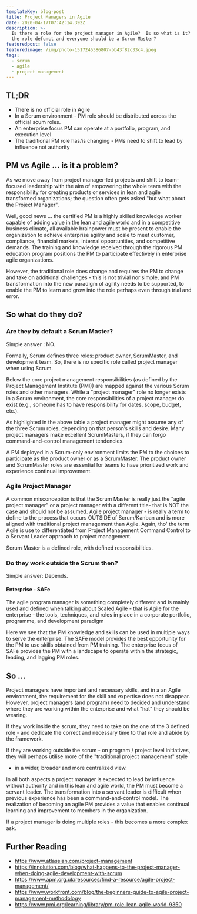 ```yaml
---
templateKey: blog-post
title: Project Managers in Agile
date: 2020-04-17T07:42:14.392Z
description: >-
  Is there a role for the project manager in Agile?  Is so what is it?  Or is
  the role defunct and everyone should be a Scrum Master?
featuredpost: false
featuredimage: /img/photo-1517245386807-bb43f82c33c4.jpeg
tags:
  - scrum
  - agile
  - project management
---
```

## TL;DR
* There is no official role in Agile
* In a Scrum environment - PM role should be distributed across the official scum roles.
* An enterprise focus PM can operate at a portfolio, program, and execution level
* The traditional PM role has/is changing - PMs need to shift to lead by influence not authority

## PM vs Agile ... is it a problem?
As we move away from project manager-led projects and shift to team-focused leadership with the aim of empowering the whole team with the
responsibility for creating products or services in lean and agile transformed organizations; the question often gets asked "but what about the Project
Manager".

Well, good news ... the certified PM is a highly skilled knowledge worker capable of adding value in the lean and agile world and in a competitive
business climate, all available brainpower must be present to enable the organization to achieve enterprise agility and scale to meet customer,
compliance, financial markets, internal opportunities, and competitive demands. The training and knowledge received through the rigorous PM
education program positions the PM to participate effectively in enterprise agile organizations.

However, the traditional role does change and requires the PM to change and take on additional challenges - this is not trivial nor simple, and PM
transformation into the new paradigm of agility needs to be supported, to enable the PM to learn and grow into the role perhaps even through trial and
error.

## So what do they do?

### Are they by default a Scrum Master?
Simple answer : NO.

Formally, Scrum defines three roles: product owner, ScrumMaster, and development team. So, there is no specific role called project manager when
using Scrum.

Below the core project management responsibilities (as defined by the Project Management Institute (PMI)) are mapped against the various Scrum
roles and other managers. While a "project manager" role no longer exists in a Scrum environment, the core responsibilities of a project manager do
exist (e.g., someone has to have responsibility for dates, scope, budget, etc.).

As highlighted in the above table a project manager might assume any of the three Scrum roles, depending on that person’s skills and desire. Many
project managers make excellent ScrumMasters, if they can forgo command-and-control management tendencies.

A PM deployed in a Scrum-only environment limits the PM to the choices to participate as the product owner or as a ScrumMaster. The product owner
and ScrumMaster roles are essential for teams to have prioritized work and experience continual improvement.

### Agile Project Manager

A common misconception is that the Scrum Master is really just the “agile project manager” or a project manager with a different title- that is NOT the
case and should not be assumed. Agile project manager - is really a term to define to the process that occurs OUTSIDE of Scrum/Kanban and is more
aligned with traditional project management than Agile. Again, tho' the term Agile is use to differentiated from Project Management Command
Control to a Servant Leader approach to project management.

Scrum Master is a defined role, with defined responsibilities.

### Do they work outside the Scrum then?
Simple answer: Depends.
#### Enterprise - SAFe
The agile program manager is something completely different and is mainly used and defined when talking about Scaled Agile - that is Agile for the
enterprise - the tools, techniques, and roles in place in a corporate portfolio, programme, and development paradigm

Here we see that the PM knowledge and skills can be used in multiple ways to serve the enterprise. The SAFe model provides the best opportunity
for the PM to use skills obtained from PM training. The enterprise focus of SAFe provides the PM with a landscape to operate within the strategic,
leading, and lagging PM roles.

## So ...
Project managers have important and necessary skills, and in a an Agile environment, the requirement for the skill and expertise does not
disappear. However, project managers (and program) need to decided and understand where they are working within the enterprise and what "hat"
they should be wearing.

If they work inside the scrum, they need to take on the one of the 3 defined role - and dedicate the correct and necessary time to that role and abide
by the framework.

If they are working outside the scrum - on program / project level initiatives, they will perhaps utilise more of the "traditional project management" style
- in a wider, broader and more centralized view.

In all both aspects a project manager is expected to lead by influence without authority and in this lean and agile world, the PM must become a
servant leader. The transformation into a servant leader is difficult when previous experience has been a command-and-control model. The realization
of becoming an agile PM provides a value that enables continual learning and improvement to members in the organization.

If a project manager is doing multiple roles - this becomes a more complex ask.

## Further Reading
* <https://www.atlassian.com/project-management>
* <https://innolution.com/blog/what-happens-to-the-project-manager-when-doing-agile-development-with-scrum>
* <https://www.apm.org.uk/resources/find-a-resource/agile-project-management/>
* <https://www.workfront.com/blog/the-beginners-guide-to-agile-project-management-methodology>
* <https://www.pmi.org/learning/library/pm-role-lean-agile-world-9350>
